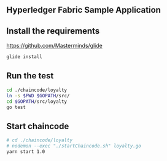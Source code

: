 ## Hyperledger Fabric Sample Application

## **Install the requirements**

https://github.com/Masterminds/glide

```sh
glide install
```

## **Run the test**

```sh
cd ./chaincode/loyalty
ln -s $PWD $GOPATH/src/
cd $GOPATH/src/loyalty
go test
```

## **Start chaincode**

```sh
# cd ./chaincode/loyalty
# nodemon --exec "./startChaincode.sh" loyalty.go
yarn start 1.0
```
